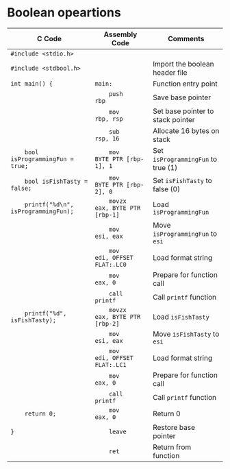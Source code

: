 # Boolean opeartions

| C Code | Assembly Code | Comments |
|--------|----------------|----------|
| `#include <stdio.h>` | | |
| `#include <stdbool.h>` | | Import the boolean header file |
| `int main() {` | `main:` | Function entry point |
| | `    push    rbp` | Save base pointer |
| | `    mov     rbp, rsp` | Set base pointer to stack pointer |
| | `    sub     rsp, 16` | Allocate 16 bytes on stack |
| `    bool isProgrammingFun = true;` | `    mov     BYTE PTR [rbp-1], 1` | Set `isProgrammingFun` to true (1) |
| `    bool isFishTasty = false;` | `    mov     BYTE PTR [rbp-2], 0` | Set `isFishTasty` to false (0) |
| `    printf("%d\n", isProgrammingFun);` | `    movzx   eax, BYTE PTR [rbp-1]` | Load `isProgrammingFun` |
| | `    mov     esi, eax` | Move `isProgrammingFun` to `esi` |
| | `    mov     edi, OFFSET FLAT:.LC0` | Load format string |
| | `    mov     eax, 0` | Prepare for function call |
| | `    call    printf` | Call `printf` function |
| `    printf("%d", isFishTasty);` | `    movzx   eax, BYTE PTR [rbp-2]` | Load `isFishTasty` |
| | `    mov     esi, eax` | Move `isFishTasty` to `esi` |
| | `    mov     edi, OFFSET FLAT:.LC1` | Load format string |
| | `    mov     eax, 0` | Prepare for function call |
| | `    call    printf` | Call `printf` function |
| `    return 0;` | `    mov     eax, 0` | Return 0 |
| `}` | `    leave` | Restore base pointer |
| | `    ret` | Return from function |
